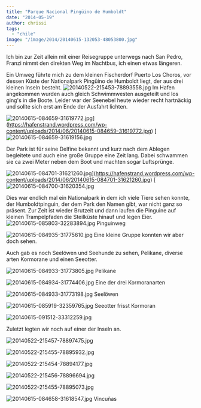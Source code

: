```yaml
---
title: "Parque Nacional Pingüino de Humboldt"
date: "2014-05-19"
author: chrissi
tags: 
  - "chile"
image: "/image/2014/20140615-132053-48053800.jpg"
---
```


Ich bin zur Zeit allein mit einer Reisegruppe unterwegs nach San Pedro, Franzi nimmt den direkten Weg im Nachtbus, ich einen etwas längeren.

Ein Umweg führte mich zu dem kleinen Fischerdorf Puerto Los Choros, vor dessen Küste der Nationalpark Pingüino de Humboldt liegt, der aus drei kleinen Inseln besteht. ![20140522-215453-78893558.jpg](/images/2014/20140522-215453-78893558.jpg) Im Hafen angekommen wurden auch gleich Schwimmwesten ausgeteilt und los ging's in die Boote. Leider war der Seenebel heute wieder recht hartnäckig und sollte sich erst am Ende der Ausfahrt lichten.

![20140615-084659-31619772.jpg](/images/2014/20140615-084659-31619772.jpg)](https://hafenstrand.wordpress.com/wp-content/uploads/2014/06/20140615-084659-31619772.jpg) [![20140615-084659-31619156.jpg](/images/2014/20140615-084659-31619156.jpg)

Der Park ist für seine Delfine bekannt und kurz nach dem Ablegen begleitete und auch eine große Gruppe eine Zeit lang. Dabei schwammen sie ca zwei Meter neben dem Boot und machten sogar Luftsprünge.

![20140615-084701-31621260.jpg](/images/2014/20140615-084701-31621260.jpg)](https://hafenstrand.wordpress.com/wp-content/uploads/2014/06/20140615-084701-31621260.jpg) [![20140615-084700-31620354.jpg](/images/2014/20140615-084700-31620354.jpg)

Dies war endlich mal ein Nationalpark in dem ich viele Tiere sehen konnte, der Humboldtpinguin, der dem Park den Namen gibt, war nicht ganz so präsent. Zur Zeit ist wieder Brutzeit und dann laufen die Pinguine auf kleinen Trampelpfaden die Steilküste hinauf und legen Eier. ![20140615-085803-32283894.jpg](/images/2014/20140615-085803-32283894.jpg) Pinguinweg

![20140615-084935-31775610.jpg](/images/2014/20140615-084935-31775610.jpg) Eine kleine Gruppe konnten wir aber doch sehen.

Auch gab es noch Seelöwen und Seehunde zu sehen, Pelikane, diverse arten Kormorane und einen Seeotter.

![20140615-084933-31773805.jpg](/images/2014/20140615-084933-31773805.jpg) Pelikane

![20140615-084934-31774406.jpg](/images/2014/20140615-084934-31774406.jpg) Eine der drei Kormoranarten

![20140615-084933-31773198.jpg](/images/2014/20140615-084933-31773198.jpg) Seelöwen

![20140615-085919-32359765.jpg](/images/2014/20140615-085919-32359765.jpg) Seeotter frisst Kormoran

![20140615-091512-33312259.jpg](/images/2014/20140615-091512-33312259.jpg)

Zuletzt legten wir noch auf einer der Inseln an.

![20140522-215457-78897475.jpg](/images/2014/20140522-215457-78897475.jpg)

![20140522-215455-78895932.jpg](/images/2014/20140522-215455-78895932.jpg)

![20140522-215454-78894177.jpg](/images/2014/20140522-215454-78894177.jpg)

![20140522-215456-78896694.jpg](/images/2014/20140522-215456-78896694.jpg)

![20140522-215455-78895073.jpg](/images/2014/20140522-215455-78895073.jpg)

![20140615-084658-31618547.jpg](/images/2014/20140615-084658-31618547.jpg) Vincuñas
